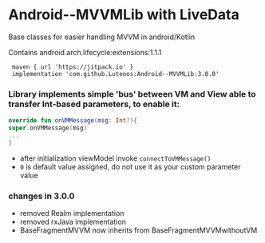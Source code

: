 # Android--MVVMLib with LiveData
Base classes for easier handling MVVM in android/Kotlin

Contains android.arch.lifecycle:extensions:1.1.1

```
 maven { url 'https://jitpack.io' }
 implementation 'com.github.Luteoos:Android--MVVMLib:3.0.0'
```

### Library implements simple 'bus' between VM and View able to transfer Int-based parameters, to enable it:

```kotlin
override fun onVMMessage(msg: Int?){
super.onVMMessage(msg)
...
}
```

- after initialization viewModel invoke `connectToVMMessage()`
- `0` is default value assigned, do not use it as your custom parameter value

### changes in 3.0.0
- removed Realm implementation
- removed rxJava implementation
- BaseFragmentMVVM now inherits from BaseFragmentMVVMwithoutVM
